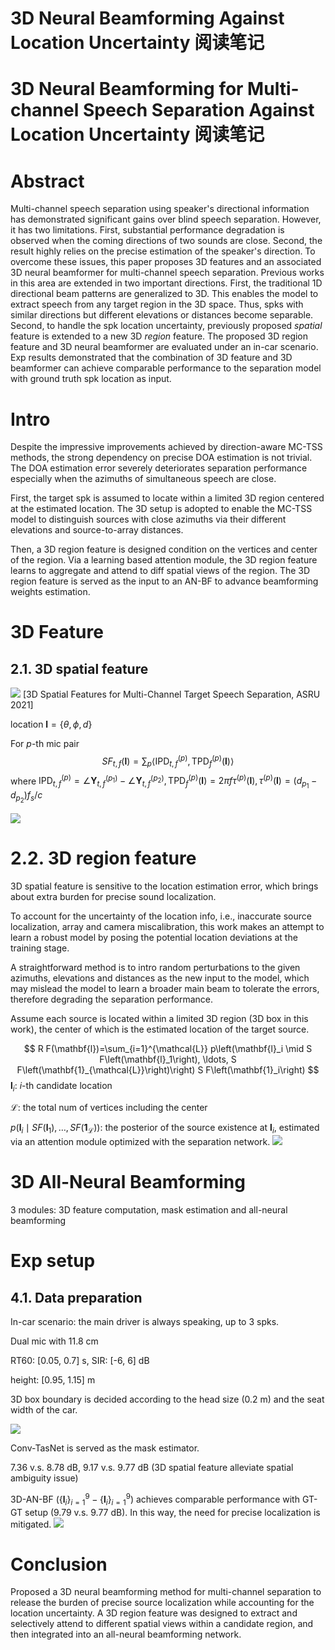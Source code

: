 # 3D Neural Beamforming Against Location Uncertainty 阅读笔记
# 3D Neural Beamforming for Multi-channel Speech Separation Against Location Uncertainty 阅读笔记

# Abstract
Multi-channel speech separation using speaker's directional information has demonstrated significant gains over blind speech separation. However, it has two limitations. First, substantial performance degradation is observed when the coming directions of two sounds are close. Second, the result highly relies on the precise estimation of the speaker's direction. To overcome these issues, this paper proposes 3D features and an associated 3D neural beamformer for multi-channel speech separation. Previous works in this area are extended in two important directions. First, the traditional 1D directional beam patterns are generalized to 3D. This enables the model to extract speech from any target region in the 3D space. Thus, spks with similar directions but different elevations or distances become separable. Second, to handle the spk location uncertainty, previously proposed *spatial* feature is extended to a new 3D *region* feature. The proposed 3D region feature and 3D neural beamformer are evaluated under an in-car scenario. Exp results demonstrated that the combination of 3D feature and 3D beamformer can achieve comparable performance to the separation model with ground truth spk location as input.

# Intro
Despite the impressive improvements achieved by direction-aware MC-TSS methods, the strong dependency on precise DOA estimation is not trivial. The DOA estimation error severely deteriorates separation performance especially when the azimuths of simultaneous speech are close.

First, the target spk is assumed to locate within a limited 3D region centered at the estimated location. The 3D setup is adopted to enable the MC-TSS model to distinguish sources with close azimuths via their different elevations and source-to-array distances.

Then, a 3D region feature is designed condition on the vertices and center of the region. Via a learning based attention module, the 3D region feature learns to aggregate and attend to diff spatial views of the region. The 3D region feature is served as the input to an AN-BF to advance beamforming weights estimation.

# 3D Feature
## 2.1. 3D spatial feature
![](https://raw.githubusercontent.com/FYJNEVERFOLLOWS/Picture-Bed/main/202303/20230315154343.png)
[3D Spatial Features for Multi-Channel Target Speech Separation, ASRU 2021]

location $\mathbf{l}=\{\theta,\phi,d\}$

For $p$-th mic pair
$$
S F_{t, f}(\mathbf{l})=\sum_p\left\langle\operatorname{IPD}_{t, f}^{(p)}, \operatorname{TPD}_f^{(p)}(\mathbf{l})\right\rangle
$$
where $\operatorname{IPD}_{t, f}^{(p)}=\angle \mathbf{Y}_{t, f}^{\left(p_1\right)}-\angle \mathbf{Y}_{t, f}^{\left(p_2\right)}, \operatorname{TPD}_f^{(p)}(\mathbf{l})=2 \pi f \tau^{(p)}(\mathbf{l}), \tau^{(p)}(\mathbf{l})=(d_{p_1}-d_{p_2})f_s/c$

![](https://raw.githubusercontent.com/FYJNEVERFOLLOWS/Picture-Bed/main/202303/20230315153254.png)

# 2.2. 3D region feature
3D spatial feature is sensitive to the location estimation error, which brings about extra burden for precise sound localization.

To account for the uncertainty of the location info, i.e., inaccurate source localization, array and camera miscalibration, this work makes an attempt to learn a robust model by posing the potential location deviations at the training stage.

A straightforward method is to intro random perturbations to the given azimuths, elevations and distances as the new input to the model, which may mislead the model to learn a broader main beam to tolerate the errors, therefore degrading the separation performance.

Assume each source is located within a limited 3D region (3D box in this work), the center of which is the estimated location of the target source.

$$
R F(\mathbf{l})=\sum_{i=1}^{\mathcal{L}} p\left(\mathbf{l}_i \mid S F\left(\mathbf{l}_1\right), \ldots, S F\left(\mathbf{1}_{\mathcal{L}}\right)\right) S F\left(\mathbf{1}_i\right)
$$
$\mathbf{l}_i$: $i$-th candidate location

$\mathcal{L}$: the total num of vertices including the center

$p\left(\mathbf{l}_i \mid S F\left(\mathbf{l}_1\right), \ldots, S F\left(\mathbf{1}_{\mathcal{L}}\right)\right)$: the posterior of the source existence at $\mathbf{l}_i$, estimated via an attention module optimized with the separation network.
![](https://raw.githubusercontent.com/FYJNEVERFOLLOWS/Picture-Bed/main/202303/20230315162740.png)

# 3D All-Neural Beamforming
3 modules: 3D feature computation, mask estimation and all-neural beamforming

# Exp setup
## 4.1. Data preparation
In-car scenario: the main driver is always speaking, up to 3 spks.

Dual mic with 11.8 cm

RT60: [0.05, 0.7] s, SIR: [-6, 6] dB

height: [0.95, 1.15] m

3D box boundary is decided according to the head size (0.2 m) and the seat width of the car.

![](https://raw.githubusercontent.com/FYJNEVERFOLLOWS/Picture-Bed/main/202303/20230315165151.png)

Conv-TasNet is served as the mask estimator.

7.36 v.s. 8.78 dB, 9.17 v.s. 9.77 dB (3D spatial feature alleviate spatial ambiguity issue)

3D-AN-BF ($\{\mathbf{l}_i\}^9_{i=1}-\{\mathbf{l}_i\}^9_{i=1}$) achieves comparable performance with GT-GT setup (9.79 v.s. 9.77 dB). In this way, the need for precise localization is mitigated.
![](https://raw.githubusercontent.com/FYJNEVERFOLLOWS/Picture-Bed/main/202303/20230316105947.png)

# Conclusion
Proposed a 3D neural beamforming method for multi-channel separation to release the burden of precise source localization while accounting for the location uncertainty. A 3D region feature was designed to extract and selectively attend to different spatial views within a candidate region, and then integrated into an all-neural beamforming network.